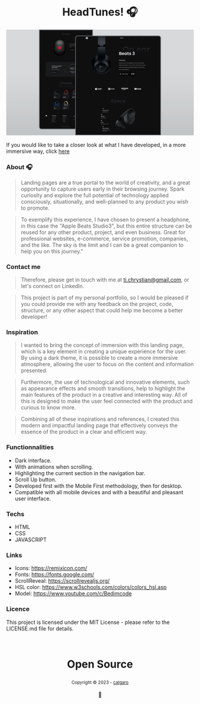 <h1 align="center">HeadTunes! 🎧</h1>

![](/preview.png)

If you would like to take a closer look at what I have developed, in a more immersive way, click <a href="" target="_blank">here</a>

### About 🎧
>Landing pages are a true portal to the world of creativity, and a great opportunity to capture users early in their browsing journey. Spark curiosity and explore the full potential of technology applied consciously, situationally, and well-planned to any product you wish to promote.

>To exemplify this experience, I have chosen to present a headphone, in this case the "Apple Beats Studio3", but this entire structure can be reused for any other product, project, and even business. Great for professional websites, e-commerce, service promotion, companies, and the like. The sky is the limit and I can be a great companion to help you on this journey."

### Contact me
>Therefore, please get in touch with me at ti.chrystian@gmail.com, or let's connect on LinkedIn.

>This project is part of my personal portfolio, so I would be pleased if you could provide me with any feedback on the project, code, structure, or any other aspect that could help me become a better developer!

### Inspiration
>I wanted to bring the concept of immersion with this landing page, which is a key element in creating a unique experience for the user. By using a dark theme, it is possible to create a more immersive atmosphere, allowing the user to focus on the content and information presented.

>Furthermore, the use of technological and innovative elements, such as appearance effects and smooth transitions, help to highlight the main features of the product in a creative and interesting way. All of this is designed to make the user feel connected with the product and curious to know more.

>Combining all of these inspirations and references, I created this modern and impactful landing page that effectively conveys the essence of the product in a clear and efficient way.

<!-- ### observation
### installer -->

### Functionnalities
- Dark interface.
- With animations when scrolling.
- Highlighting the current section in the navigation bar.
- Scroll Up button.
- Developed first with the Mobile First methodology, then for desktop.
- Compatible with all mobile devices and with a beautiful and pleasant user interface.

### Techs
- HTML
- CSS 
- JAVASCRIPT

### Links
- Icons: https://remixicon.com/
- Fonts: https://fonts.google.com/
- ScrollReveal: https://scrollrevealjs.org/
- HSL color: https://www.w3schools.com/colors/colors_hsl.asp
- Model: https://www.youtube.com/c/Bedimcode

### Licence
This project is licensed under the MIT License - please refer to the LICENSE.md file for details.

<footer align="center">
  <br/>
    <div>
      <h1>Open Source</h1>
      <sub>Copyright © 2023 - <a href="https://github.com/C-algaro">calgaro</sub></a>
    </div>
    <br/>
    💖
</footer>
